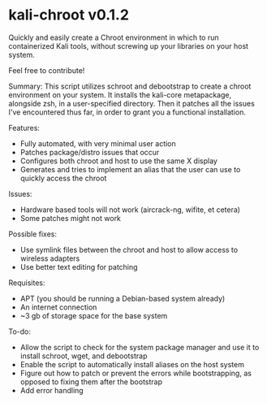 # kali-chroot v0.1.2
Quickly and easily create a Chroot environment in which to run containerized Kali tools, without screwing up your libraries on your host system.

Feel free to contribute!

Summary:
This script utilizes schroot and debootstrap to create a chroot environment on your system. It installs the kali-core metapackage, alongside zsh, in a user-specified directory. Then it patches all the issues I've encountered thus far, in order to grant you a functional installation.

Features:
- Fully automated, with very minimal user action
- Patches package/distro issues that occur
- Configures both chroot and host to use the same X display
- Generates and tries to implement an alias that the user can use to quickly access the chroot

Issues:
 - Hardware based tools will not work (aircrack-ng, wifite, et cetera)
 - Some patches might not work
 
Possible fixes:
- Use symlink files between the chroot and host to allow access to wireless adapters
- Use better text editing for patching

Requisites:
- APT (you should be running a Debian-based system already)
- An internet connection
- ~3 gb of storage space for the base system

To-do:
- Allow the script to check for the system package manager and use it to install schroot, wget, and debootstrap
- Enable the script to automatically install aliases on the host system
- Figure out how to patch or prevent the errors while bootstrapping, as opposed to fixing them after the bootstrap
- Add error handling
